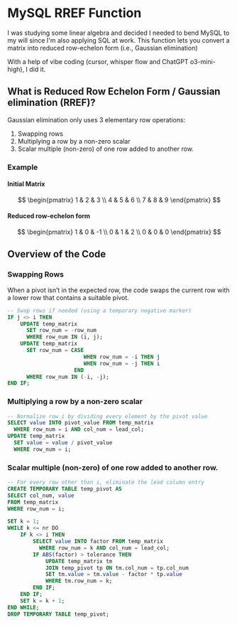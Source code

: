 # MySQL RREF Function

I was studying some linear algebra and decided I needed to bend MySQL to my will since I'm also applying SQL at work. This function lets you convert a matrix into reduced row-echelon form (i.e., Gaussian elimination)

With a help of vibe coding (cursor, whisper flow and ChatGPT o3-mini-high), I did it. 


## What is Reduced Row Echelon Form / Gaussian elimination (RREF)?

Gaussian elimination only uses 3 elementary row operations:
1. Swapping rows
2. Multiplying a row by a non-zero scalar
3. Scalar multiple (non-zero) of one row added to another row. 

### Example

#### Initial Matrix

$$
\begin{pmatrix}
1 & 2 & 3 \\
4 & 5 & 6 \\
7 & 8 & 9
\end{pmatrix}
$$

#### Reduced row-echelon form

$$
\begin{pmatrix}
1 & 0 & -1 \\
0 & 1 & 2 \\
0 & 0 & 0
\end{pmatrix}
$$

  
## Overview of the Code

### Swapping Rows

When a pivot isn’t in the expected row, the code swaps the current row with a lower row that contains a suitable pivot.  
```sql
-- Swap rows if needed (using a temporary negative marker)
IF j <> i THEN
    UPDATE temp_matrix
      SET row_num = -row_num
      WHERE row_num IN (i, j);
    UPDATE temp_matrix
      SET row_num = CASE 
                        WHEN row_num = -i THEN j
                        WHEN row_num = -j THEN i
                     END
      WHERE row_num IN (-i, -j);
END IF;
```

###  Multiplying a row by a non-zero scalar

```sql
-- Normalize row i by dividing every element by the pivot value
SELECT value INTO pivot_value FROM temp_matrix
  WHERE row_num = i AND col_num = lead_col;
UPDATE temp_matrix
  SET value = value / pivot_value
  WHERE row_num = i;
```


### Scalar multiple (non-zero) of one row added to another row. 

```sql
-- For every row other than i, eliminate the lead column entry
CREATE TEMPORARY TABLE temp_pivot AS
SELECT col_num, value
FROM temp_matrix
WHERE row_num = i;

SET k = 1;
WHILE k <= nr DO
    IF k <> i THEN
        SELECT value INTO factor FROM temp_matrix
          WHERE row_num = k AND col_num = lead_col;
        IF ABS(factor) > tolerance THEN
            UPDATE temp_matrix tm
            JOIN temp_pivot tp ON tm.col_num = tp.col_num
            SET tm.value = tm.value - factor * tp.value
            WHERE tm.row_num = k;
        END IF;
    END IF;
    SET k = k + 1;
END WHILE;
DROP TEMPORARY TABLE temp_pivot;
```




